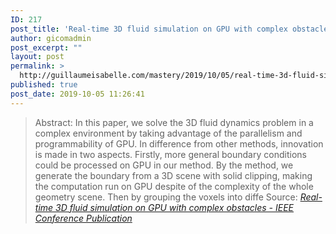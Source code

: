 ```yaml
---
ID: 217
post_title: 'Real-time 3D fluid simulation on GPU with complex obstacles &#8211; IEEE Conference Publication'
author: gicomadmin
post_excerpt: ""
layout: post
permalink: >
  http://guillaumeisabelle.com/mastery/2019/10/05/real-time-3d-fluid-simulation-on-gpu-with-complex-obstacles-ieee-conference-publication/
published: true
post_date: 2019-10-05 11:26:41
---
```

> Abstract: In this paper, we solve the 3D fluid dynamics problem in a complex environment by taking advantage of the parallelism and programmability of GPU. In difference from other methods, innovation is made in two aspects. Firstly, more general boundary conditions could be processed on GPU in our method. By the method, we generate the boundary from a 3D scene with solid clipping, making the computation run on GPU despite of the complexity of the whole geometry scene. Then by grouping the voxels into diffe Source: *[Real-time 3D fluid simulation on GPU with complex obstacles - IEEE Conference Publication][1]*

 [1]: https://ieeexplore-ieee-org.sbiproxy.uqac.ca/abstract/document/1348355